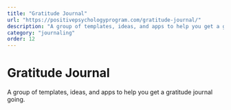 ```yaml
---
title: "Gratitude Journal"
url: "https://positivepsychologyprogram.com/gratitude-journal/"
description: "A group of templates, ideas, and apps to help you get a gratitude journal going."
category: "journaling"
order: 12
---
```


# Gratitude Journal

A group of templates, ideas, and apps to help you get a gratitude journal going.
